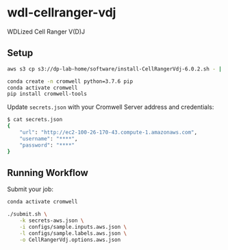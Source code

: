 # wdl-cellranger-vdj

WDLized Cell Ranger V(D)J

## Setup

```bash
aws s3 cp s3://dp-lab-home/software/install-CellRangerVdj-6.0.2.sh - | bash
```

```bash
conda create -n cromwell python=3.7.6 pip
conda activate cromwell
pip install cromwell-tools
```

Update `secrets.json` with your Cromwell Server address and credentials:

```bash
$ cat secrets.json
{
    "url": "http://ec2-100-26-170-43.compute-1.amazonaws.com",
    "username": "****",
    "password": "****"
}
```

## Running Workflow

Submit your job:

```bash
conda activate cromwell

./submit.sh \
    -k secrets-aws.json \
    -i configs/sample.inputs.aws.json \
    -l configs/sample.labels.aws.json \
    -o CellRangerVdj.options.aws.json
```
